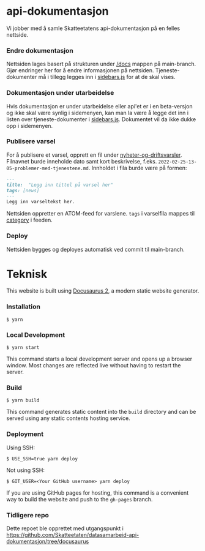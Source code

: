 # api-dokumentasjon
Vi jobber med å samle Skatteetatens api-dokumentasjon på en felles nettside.

### Endre dokumentasjon
Nettsiden lages basert på strukturen under [/docs](./docs) mappen på main-branch. Gjør endringer her for å endre informasjonen på nettsiden. Tjeneste-dokumenter må i tillegg legges inn i [sidebars.js](./sidebars.js) for at de skal vises.

### Dokumentasjon under utarbeidelse
Hvis dokumentasjon er under utarbeidelse eller api'et er i en beta-versjon og ikke skal være synlig i sidemenyen, kan man la være å legge det inn i listen over tjeneste-dokumenter i [sidebars.js](./sidebars.js). Dokumentet vil da ikke dukke opp i sidemenyen.

### Publisere varsel
For å publisere et varsel, opprett en fil under [nyheter-og-driftsvarsler](./nyheter-og-driftsvarsler).
Filnavnet burde inneholde dato samt kort beskrivelse, f.eks. `2022-02-25-13-05-problemer-med-tjenestene.md`.
Innholdet i fila burde være på formen:
```md
---
title:  "Legg inn tittel på varsel her"
tags: [news]
---
Legg inn varseltekst her.
```

Nettsiden oppretter en ATOM-feed for varslene. `tags` i varselfila mappes til [category](https://validator.w3.org/feed/docs/atom.html#category) i feeden.

### Deploy
Nettsiden bygges og deployes automatisk ved commit til main-branch.

# Teknisk

This website is built using [Docusaurus 2](https://docusaurus.io/), a modern static website generator.

### Installation

```
$ yarn
```

### Local Development

```
$ yarn start
```

This command starts a local development server and opens up a browser window. Most changes are reflected live without having to restart the server.

### Build

```
$ yarn build
```

This command generates static content into the `build` directory and can be served using any static contents hosting service.

### Deployment

Using SSH:

```
$ USE_SSH=true yarn deploy
```

Not using SSH:

```
$ GIT_USER=<Your GitHub username> yarn deploy
```

If you are using GitHub pages for hosting, this command is a convenient way to build the website and push to the `gh-pages` branch.

### Tidligere repo

Dette repoet ble opprettet med utgangspunkt i https://github.com/Skatteetaten/datasamarbeid-api-dokumentasjon/tree/docusaurus
